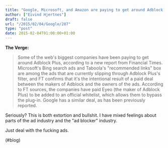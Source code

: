 ```yaml
---
title: "Google, Microsoft, and Amazon are paying to get around Adblock Plus | The Verge"
author: ["Eivind Hjertnes"]
draft: false
url: "/2015/02/04/Google/287"
type: "post"
date: 2015-02-04T01:00:00+01:00
---
```


**The Verge:**

> Some of the web's biggest companies have been paying to get around
> Adblock Plus, according to a new report from Financial Times.
> Microsoft's Bing search ads and Taboola's "recommended links" box are
> among the ads that are currently slipping through Adblock Plus's
> filter, and FT confirms that it's the intentional result of a paid
> deal between the makers of Adblock and the owners of the ads.
> According to FT sources, the companies have paid Eyeo (the maker of
> Adblock Plus) to be added to an official whitelist, which allows them
> to bypass the plug-in. Google has a similar deal, as has been
> previously reported.

Seriously? This is both extortion and bullshit. I have mixed feelings
about parts of the ad industry and the "ad blocker" industry.

Just deal with the fucking ads.

(#blog)
